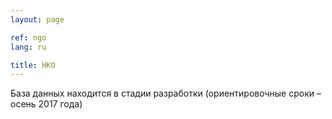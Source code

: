 ```yaml
---
layout: page

ref: ngo
lang: ru

title: НКО
---
```


База данных находится в стадии разработки (ориентировочные сроки – осень 2017 года)